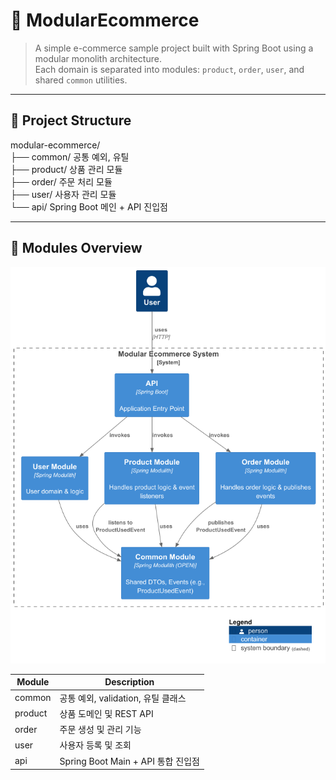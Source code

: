# 🧱 ModularEcommerce

> A simple e-commerce sample project built with Spring Boot using a modular monolith architecture.  
> Each domain is separated into modules: `product`, `order`, `user`, and shared `common` utilities.

---

## 📁 Project Structure

modular-ecommerce/  
├── common/        공통 예외, 유틸  
├── product/       상품 관리 모듈  
├── order/         주문 처리 모듈  
├── user/          사용자 관리 모듈  
└── api/           Spring Boot 메인 + API 진입점

---

## 🧩 Modules Overview

![Module Diagram](custom-components.png)

| Module   | Description                    |
|----------|--------------------------------|
| common   | 공통 예외, validation, 유틸 클래스 |
| product  | 상품 도메인 및 REST API         |
| order    | 주문 생성 및 관리 기능           |
| user     | 사용자 등록 및 조회              |
| api      | Spring Boot Main + API 통합 진입점 |
